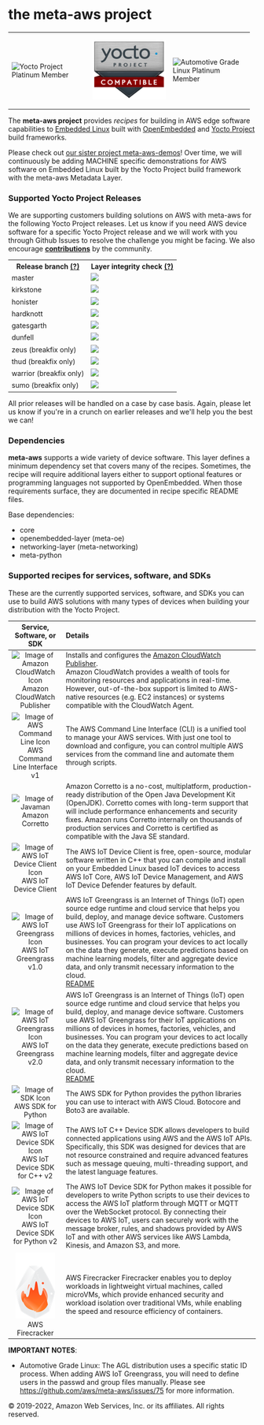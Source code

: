 # the meta-aws project
<table border="0" rules="none">
<tr border="0">
<td width="150" height="150"><img alt="Yocto Project Platinum Member"
src="images/lf_yp_plat.png"></td>
<td width="150" height="150"><img alt="Yocto Project Layer Compatible"
src="images/LF_17_02_Yocto-Badge-Update_Compatible_Final_Blank.png"></td>
<td width="150" height="150"><img alt="Automotive Grade Linux Platinum Member"
src="images/agl-member-plat.png"></td>
</tr>
</table>

The **meta-aws project** provides *recipes* for building in AWS edge software capabilities to [Embedded Linux](https://elinux.org) built with [OpenEmbedded](https://www.openembedded.org) and [Yocto Project](https://www.yoctoproject.org/) build frameworks.

Please check out [our sister project meta-aws-demos](https://github.com/aws-samples/meta-aws-demos)!  Over time, we will continuously be adding MACHINE specific demonstrations for AWS software on Embedded Linux built by the Yocto Project build framework with the meta-aws Metadata Layer.

### Supported Yocto Project Releases

We are supporting customers building solutions on AWS with meta-aws for the following Yocto Project releases.  Let us know if you need AWS device software for a specific Yocto Project release and we will work with you through Github Issues to resolve the challenge you might be facing.  We also encourage [**contributions**](CONTRIBUTING.md) by the community.

<table>
<tr><th>Release branch <a href="https://wiki.yoctoproject.org/wiki/Releases" target="none" title="What is this?">(?)</a></th><th>Layer integrity check <a href="https://www.yoctoproject.org/docs/2.5/dev-manual/dev-manual.html#making-sure-your-layer-is-compatible-with-yocto-project" target="none" title="What is this?">(?)</a></th></tr>
<tr><td>master</td><td><img src="https://codebuild.us-west-2.amazonaws.com/badges?uuid=eyJlbmNyeXB0ZWREYXRhIjoiY3BGQUhBYW82TXBXbEpPdFU3TXpMWVVPbWJhNlhsYXlFT2FmQ0Q2WnN4UENRRUpJd25QRnFUQytoWXhOdHdjbHVQa28wNXVQaDlxUGFpdVJLMXVFSXFjPSIsIml2UGFyYW1ldGVyU3BlYyI6IkI0YWdQRzA0UktSYU1HOGIiLCJtYXRlcmlhbFNldFNlcmlhbCI6MX0%3D&branch=master"/></td></tr>
<tr><td>kirkstone</td><td><img src="https://codebuild.us-west-2.amazonaws.com/badges?uuid=eyJlbmNyeXB0ZWREYXRhIjoia1oyTHRUZ2hhMjE3K0IyVnBWRG44M0tDa2tLRmIyaFRXUkE0eUp6cVlpc3dveHo5eDVYUVRNaFpGYXZpeGVUdUVlaTI1bThrcTRreFdvbzMrcnQrcVQ0PSIsIml2UGFyYW1ldGVyU3BlYyI6ImF0eFZDVUJJamR5NzlCd0EiLCJtYXRlcmlhbFNldFNlcmlhbCI6MX0%3D&branch=kirkstone"/></td></tr>
<tr><td>honister</td><td><img src="https://codebuild.us-west-2.amazonaws.com/badges?uuid=eyJlbmNyeXB0ZWREYXRhIjoiNXBWRkNseXZadmtnOVpIalByZkxhZi8yaUh6dlFrejBmQUYva2FZQ2hONDZiOGtJcElycDF3a0x1Sm9VUTZVMEpjKzdOWmNQbUtpQkVTcldLSG16djUwPSIsIml2UGFyYW1ldGVyU3BlYyI6IjZFY2Rqd0NNWlJLejlwblQiLCJtYXRlcmlhbFNldFNlcmlhbCI6MX0%3D&branch=honister"/></td></tr>
<tr><td>hardknott</td><td><img src="https://codebuild.us-east-1.amazonaws.com/badges?uuid=eyJlbmNyeXB0ZWREYXRhIjoidGZsVk5GWDNReVJZcVF2RXlGQktObGUrbWhsRnJLSmw4R1hncGFlMDExMTI4UnV5bGJ6YTdpNENXaDFrMUk4bnVRV1hWUng2Lyt6UldYaDlEOHRhMlFrPSIsIml2UGFyYW1ldGVyU3BlYyI6Inh1Y1NhLzRzNlJDK3l3SWoiLCJtYXRlcmlhbFNldFNlcmlhbCI6MX0%3D&branch=hardknott"/></td></tr>
<tr><td>gatesgarth </td><td><img src="https://codebuild.us-east-1.amazonaws.com/badges?uuid=eyJlbmNyeXB0ZWREYXRhIjoiS29vRHRFVlROeEZGamo4QVN5b2dyZGhieVVNWlVFSnlldFpjR3VIVmNZYzVMYldDZU9CbXQ3Z0JZUC9pRDgxWDdVVldmU1lZQ3hiUTZwRHhOMHFSREE4PSIsIml2UGFyYW1ldGVyU3BlYyI6IkFhaWhzSldnTTlranMxQ20iLCJtYXRlcmlhbFNldFNlcmlhbCI6MX0%3D&branch=gatesgarth"/></td></tr>
<tr><td>dunfell</td><td><img src="https://codebuild.us-east-1.amazonaws.com/badges?uuid=eyJlbmNyeXB0ZWREYXRhIjoiYXV1RzJYQ1prU0l1TThHYmZiMXVIS3UwYUhBZ3Urd0RJT241SDBnNEgrWFVnNExLaUI1a3IzcnY5UUNwamY4d045RVl1d3lMbUFTZndNa2J0Sks2YmRNPSIsIml2UGFyYW1ldGVyU3BlYyI6IlE3cEl5Q292enpTczVVSEQiLCJtYXRlcmlhbFNldFNlcmlhbCI6MX0%3D&branch=dunfell"/></td></tr>
<tr><td>zeus (breakfix only)</td><td><img src="https://codebuild.us-east-1.amazonaws.com/badges?uuid=eyJlbmNyeXB0ZWREYXRhIjoiYXZDSnIwdXVNSFRjMW13MmxVOVZYZVJhVktKTkVScG1UQURqTDdpMHlrYXFKS2x0VHdXV1ZzeUVxR0Q1cVU4RTBtUkkzWnVOMjRPdVZhKzRhSTBqQkI4PSIsIml2UGFyYW1ldGVyU3BlYyI6IlNwZXFGbXJ3U0ZwM1dLQVciLCJtYXRlcmlhbFNldFNlcmlhbCI6MX0%3D&branch=zeus"/></td></tr>
<tr><td>thud (breakfix only)</td><td><img src="https://codebuild.us-east-1.amazonaws.com/badges?uuid=eyJlbmNyeXB0ZWREYXRhIjoiK0IwWDFuaTZFZFd4NVY3N2UwdGdGcWtsMGtDc2dRVEgzMHdxV2V6TU5ZRmpOU01MaUtreVowSlJid204VHEwelIzdGoxQnJ4RnViNWI0bjQ3cEgxN1k4PSIsIml2UGFyYW1ldGVyU3BlYyI6IjA3ZndZRHFjeVlKMGUvQ2IiLCJtYXRlcmlhbFNldFNlcmlhbCI6MX0%3D&branch=thud"/></td></tr>
<tr><td>warrior (breakfix only)</td><td><img src="https://codebuild.us-east-1.amazonaws.com/badges?uuid=eyJlbmNyeXB0ZWREYXRhIjoiamU0QTRsUHJXRWFPcTZYMVVvNVozSkdIeitqWkNiUFZwcno3UkNOcDZyZWVTZjRoVmFsK3R3WWFSeDQ4RlRpbGJwNzR3SjlUeng2NWFodSs0dzBBZWhjPSIsIml2UGFyYW1ldGVyU3BlYyI6IloxMFNMVlg0T0NMdUgydEIiLCJtYXRlcmlhbFNldFNlcmlhbCI6MX0%3D&branch=warrior"/></td></tr>
<tr><td>sumo (breakfix only)</td><td><img src="https://codebuild.us-east-1.amazonaws.com/badges?uuid=eyJlbmNyeXB0ZWREYXRhIjoiQjAzZlBBN2VwalV1QU9WVUY0YlVNODBnZm5FejlQNXZKWU5OM3QzVVVnNXpvaEhib3I3SW9ESGxnU1hFdGpQb2hlOTBiN2s4YlZteERsRWhJeEVzbHVJPSIsIml2UGFyYW1ldGVyU3BlYyI6Ikp6R1pBVGZGeG1UNmh5TUYiLCJtYXRlcmlhbFNldFNlcmlhbCI6MX0%3D&branch=sumo"/></td></tr>
</table>

All prior releases will be handled on a case by case basis.  Again, please let us know if you're in a crunch on earlier releases and we'll help you the best we can!

### Dependencies

**meta-aws** supports a wide variety of device software.  This layer defines a minimum dependency set that covers many of the recipes.  Sometimes, the recipe will require additional layers either to support optional features or programming languages not supported by OpenEmbedded. When those requirements surface, they are documented in recipe specific README files.

Base dependencies:

* core
* openembedded-layer (meta-oe)
* networking-layer (meta-networking)
* meta-python

### Supported recipes for services, software, and SDKs

These are the currently supported services, software, and SDKs you can use to build AWS solutions with many types of devices when building your distribution with the Yocto Project.


|Service, Software, or SDK |Details |
|:------------------------:|:-------|
|<center>![Image of Amazon CloudWatch Icon](images/Arch_Amazon-CloudWatch_64.png)<br/>Amazon CloudWatch Publisher</center>|Installs and configures the [Amazon CloudWatch Publisher](https://github.com/awslabs/amazon-cloudwatch-publisher).<br/>Amazon CloudWatch provides a wealth of tools for monitoring resources and applications in real-time. However, out-of-the-box support is limited to AWS-native resources (e.g. EC2 instances) or systems compatible with the CloudWatch Agent.|
|![Image of AWS Command Line Icon](images/Arch_AWS-Command-Line-Interface_64.png)<br/>AWS Command Line Interface v1|The AWS Command Line Interface (CLI) is a unified tool to manage your AWS services. With just one tool to download and configure, you can control multiple AWS services from the command line and automate them through scripts.|
|<center>![Image of Javaman](images/corretto.png)<br/>Amazon Corretto</center>|Amazon Corretto is a no-cost, multiplatform, production-ready distribution of the Open Java Development Kit (OpenJDK). Corretto comes with long-term support that will include performance enhancements and security fixes. Amazon runs Corretto internally on thousands of production services and Corretto is certified as compatible with the Java SE standard.|
|<center>![Image of AWS IoT Device Client Icon](images/Arch_AWS-Tools-and-SDKs_64.png)</br>AWS IoT Device Client</center>|The AWS IoT Device Client is free, open-source, modular software written in C++ that you can compile and install on your Embedded Linux based IoT devices to access AWS IoT Core, AWS IoT Device Management, and AWS IoT Device Defender features by default.|
|<center>![Image of AWS IoT Greengrass Icon](images/Arch_AWS-IoT-Greengrass_64.png)<br/>AWS IoT Greengrass<br/>v1.0</center>|AWS IoT Greengrass is an Internet of Things (IoT) open source edge runtime and cloud service that helps you build, deploy, and manage device software. Customers use AWS IoT Greengrass for their IoT applications on millions of devices in homes, factories, vehicles, and businesses. You can program your devices to act locally on the data they generate, execute predictions based on machine learning models, filter and aggregate device data, and only transmit necessary information to the cloud.<br/><a href="recipes-iot/aws-iot-greengrass/README.md#aws-iot-greengrass-v1">README</a>|
|<center>![Image of AWS IoT Greengrass Icon](images/Arch_AWS-IoT-Greengrass_64.png)<br/>AWS IoT Greengrass<br/>v2.0</center>|AWS IoT Greengrass is an Internet of Things (IoT) open source edge runtime and cloud service that helps you build, deploy, and manage device software. Customers use AWS IoT Greengrass for their IoT applications on millions of devices in homes, factories, vehicles, and businesses. You can program your devices to act locally on the data they generate, execute predictions based on machine learning models, filter and aggregate device data, and only transmit necessary information to the cloud.<br/><a href="recipes-iot/aws-iot-greengrass/README.md#aws-iot-greengrass-v2">README</a>|
|<center>![Image of SDK Icon](images/Arch_AWS-Tools-and-SDKs_64.png)</br>AWS SDK for Python</center>|The AWS SDK for Python provides the python libraries you can use to interact with AWS Cloud. Botocore and Boto3 are available.|
|<center>![Image of AWS IoT Device SDK Icon](images/Arch_AWS-Tools-and-SDKs_64.png)</br>AWS IoT Device SDK for C++ v2|The AWS IoT C++ Device SDK allows developers to build connected applications using AWS and the AWS IoT APIs. Specifically, this SDK was designed for devices that are not resource constrained and require advanced features such as message queuing, multi-threading support, and the latest language features.|
|<center>![Image of AWS IoT Device SDK Icon](images/Arch_AWS-Tools-and-SDKs_64.png)</br>AWS IoT Device SDK for Python v2|The AWS IoT Device SDK for Python makes it possible for developers to write Python scripts to use their devices to access the AWS IoT platform through MQTT or MQTT over the WebSocket protocol. By connecting their devices to AWS IoT, users can securely work with the message broker, rules, and shadows provided by AWS IoT and with other AWS services like AWS Lambda, Kinesis, and Amazon S3, and more.|
|<center>![Image of AWS Firecracker Icon](images/Arch_AWS-Firecracker.png)</br>AWS Firecracker|AWS Firecracker Firecracker enables you to deploy workloads in lightweight virtual machines, called microVMs, which provide enhanced security and workload isolation over traditional VMs, while enabling the speed and resource efficiency of containers.|

**IMPORTANT NOTES**: 

* Automotive Grade Linux: The AGL distribution uses a specific static ID process. When adding AWS IoT Greengrass, you will need to define users in the passwd and group files manually. Please see https://github.com/aws/meta-aws/issues/75 for more information.

© 2019-2022, Amazon Web Services, Inc. or its affiliates. All rights reserved.
